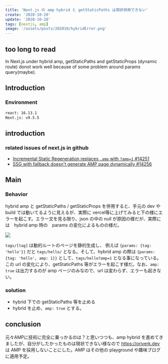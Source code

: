 ```yaml
---
title: 'Next.js の amp hybrid と getStaticPaths は現状併用できない'
create: '2020-10-20'
update: '2020-10-20'
tags: [nextjs, amp] 
image: '/assets/posts/202010/hybridError.png'
---
```


## too long to read
In Next.js under hybrid amp, getStaticPaths and getStaticProps (dynamic route) donot work well because of some problem around params query(maybe).

## Introduction
### Environment

```sh
react: 16.13.1
Next.js: v9.5.5
```

## introduction
### related issues of next.js in github
- [Incremental Static Regeneration replaces `.amp` with `?amp=1` #14251](https://github.com/vercel/next.js/issues/14251)
- [SSG with fallback doesn't generate AMP page dynamically #14256](https://github.com/vercel/next.js/issues/14256)

## Main
### Behavior
hybrid amp と getStaticPaths / getStaticProps を併用すると、手元の dev や build では動いてるように見えるが、実際に vercel等に上げてみると下の様にエラーを起こす。エラー文を見る限り、json の中の null が原因の様だが、実際には　hybrid amp 時の　params の変化によるものの様だ。

![](/assets/posts/202010/hybridError.png)

`tags/[tag]` は動的ルートのページを静的生成し、 例えば `{params: {tag: 'hello'}}` だと `tags/hello/` となる。そして、hybrid amp の際は `{params: {tag: 'hello', amp: 1}}` として、`tags/hello?amp=1` となる事になっている。この url の変化により、getStaticPaths 等がエラーを起こす様だ。なお、`amp: true` は出力するのが amp ページのみなので、url は変わらず、エラーも起きない。

### solution
- hybrid 下での getStaticPaths 等を止める
- hybrid を止め、`amp: true` とする。

## conclusion
元々AMPに技術に完全に乗っかるのは？と思いつつも、amp hybrid を進めてきましたが、自分がしたかったものは現状できない様なので https://oriverk.dev は AMP を採用しないことにした。AMP はその他の playground や趣味ブログに適用予定。